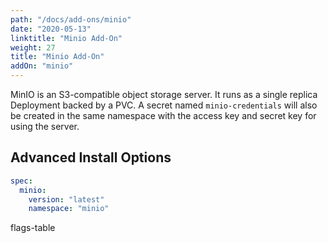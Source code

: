 ```yaml
---
path: "/docs/add-ons/minio"
date: "2020-05-13"
linktitle: "Minio Add-On"
weight: 27
title: "Minio Add-On"
addOn: "minio"
---
```

MinIO is an S3-compatible object storage server.
It runs as a single replica Deployment backed by a PVC.
A secret named `minio-credentials` will also be created in the same namespace with the access key and secret key for using the server.

## Advanced Install Options

```yaml
spec:
  minio:
    version: "latest"
    namespace: "minio"
```

flags-table